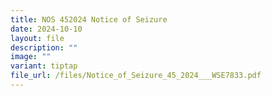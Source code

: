 ```yaml
---
title: NOS 452024 Notice of Seizure
date: 2024-10-10
layout: file
description: ""
image: ""
variant: tiptap
file_url: /files/Notice_of_Seizure_45_2024___WSE7833.pdf
---
```

